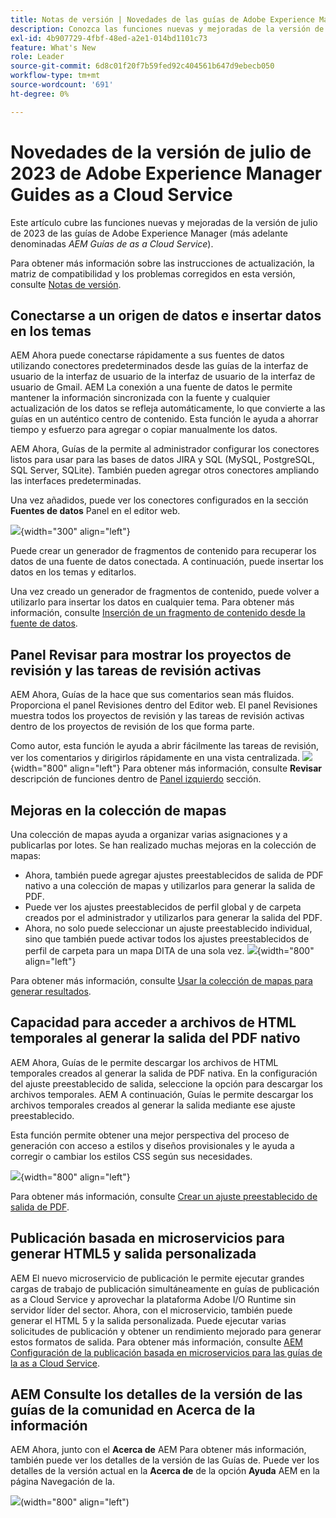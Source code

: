 ```yaml
---
title: Notas de versión | Novedades de las guías de Adobe Experience Manager, versión de julio de 2023
description: Conozca las funciones nuevas y mejoradas de la versión de julio de 2023 de las guías de Adobe Experience Manager as a Cloud Service
exl-id: 4b907729-4fbf-48ed-a2e1-014bd1101c73
feature: What's New
role: Leader
source-git-commit: 6d8c01f20f7b59fed92c404561b647d9ebecb050
workflow-type: tm+mt
source-wordcount: '691'
ht-degree: 0%

---
```


# Novedades de la versión de julio de 2023 de Adobe Experience Manager Guides as a Cloud Service

Este artículo cubre las funciones nuevas y mejoradas de la versión de julio de 2023 de las guías de Adobe Experience Manager (más adelante denominadas *AEM Guías de as a Cloud Service*).

Para obtener más información sobre las instrucciones de actualización, la matriz de compatibilidad y los problemas corregidos en esta versión, consulte [Notas de versión](release-notes-2023-7-0.md).

## Conectarse a un origen de datos e insertar datos en los temas

AEM Ahora puede conectarse rápidamente a sus fuentes de datos utilizando conectores predeterminados desde las guías de la interfaz de usuario de la interfaz de usuario de la interfaz de usuario de la interfaz de usuario de Gmail. AEM La conexión a una fuente de datos le permite mantener la información sincronizada con la fuente y cualquier actualización de los datos se refleja automáticamente, lo que convierte a las guías en un auténtico centro de contenido. Esta función le ayuda a ahorrar tiempo y esfuerzo para agregar o copiar manualmente los datos.

AEM Ahora, Guías de la permite al administrador configurar los conectores listos para usar para las bases de datos JIRA y SQL (MySQL, PostgreSQL, SQL Server, SQLite). También pueden agregar otros conectores ampliando las interfaces predeterminadas.

Una vez añadidos, puede ver los conectores configurados en la sección **Fuentes de datos** Panel en el editor web.

![](assets/code-snippet-generator.png){width="300" align="left"}

Puede crear un generador de fragmentos de contenido para recuperar los datos de una fuente de datos conectada. A continuación, puede insertar los datos en los temas y editarlos.

Una vez creado un generador de fragmentos de contenido, puede volver a utilizarlo para insertar los datos en cualquier tema. Para obtener más información, consulte [Inserción de un fragmento de contenido desde la fuente de datos](../user-guide/web-editor-content-snippet.md).



## Panel Revisar para mostrar los proyectos de revisión y las tareas de revisión activas

AEM Ahora, Guías de la hace que sus comentarios sean más fluidos. Proporciona el panel Revisiones dentro del Editor web. El panel Revisiones muestra todos los proyectos de revisión y las tareas de revisión activas dentro de los proyectos de revisión de los que forma parte.

Como autor, esta función le ayuda a abrir fácilmente las tareas de revisión, ver los comentarios y dirigirlos rápidamente en una vista centralizada.
![](assets/active-review-task-comments.png){width="800" align="left"}
Para obtener más información, consulte **Revisar** descripción de funciones dentro de [Panel izquierdo](../user-guide/web-editor-features.md#id2051EA0M0HS) sección.


## Mejoras en la colección de mapas

Una colección de mapas ayuda a organizar varias asignaciones y a publicarlas por lotes. Se han realizado muchas mejoras en la colección de mapas:

- Ahora, también puede agregar ajustes preestablecidos de salida de PDF nativo a una colección de mapas y utilizarlos para generar la salida de PDF.
- Puede ver los ajustes preestablecidos de perfil global y de carpeta creados por el administrador y utilizarlos para generar la salida del PDF.
- Ahora, no solo puede seleccionar un ajuste preestablecido individual, sino que también puede activar todos los ajustes preestablecidos de perfil de carpeta para un mapa DITA de una sola vez.
  ![](assets/edit-map-collection.png){width="800" align="left"}

Para obtener más información, consulte [Usar la colección de mapas para generar resultados](../user-guide/generate-output-use-map-collection-output-generation.md).

## Capacidad para acceder a archivos de HTML temporales al generar la salida del PDF nativo

AEM Ahora, Guías de le permite descargar los archivos de HTML temporales creados al generar la salida de PDF nativa. En la configuración del ajuste preestablecido de salida, seleccione la opción para descargar los archivos temporales.  AEM A continuación, Guías le permite descargar los archivos temporales creados al generar la salida mediante ese ajuste preestablecido.

Esta función permite obtener una mejor perspectiva del proceso de generación con acceso a estilos y diseños provisionales y le ayuda a corregir o cambiar los estilos CSS según sus necesidades.

![](assets/native-pdf-advanced-settings.png){width="800" align="left"}

Para obtener más información, consulte [Crear un ajuste preestablecido de salida de PDF](../web-editor/native-pdf-web-editor.md#create-output-preset).

## Publicación basada en microservicios para generar HTML5 y salida personalizada

AEM El nuevo microservicio de publicación le permite ejecutar grandes cargas de trabajo de publicación simultáneamente en guías de publicación as a Cloud Service y aprovechar la plataforma Adobe I/O Runtime sin servidor líder del sector. Ahora, con el microservicio, también puede generar el HTML 5 y la salida personalizada.
Puede ejecutar varias solicitudes de publicación y obtener un rendimiento mejorado para generar estos formatos de salida.
Para obtener más información, consulte [AEM Configuración de la publicación basada en microservicios para las guías de la as a Cloud Service](../knowledge-base/publishing/configure-microservices.md).

## AEM Consulte los detalles de la versión de las guías de la comunidad en Acerca de la información

AEM Ahora, junto con el **Acerca de** AEM Para obtener más información, también puede ver los detalles de la versión de las Guías de. Puede ver los detalles de la versión actual en la **Acerca de** de la opción **Ayuda** AEM en la página Navegación de la.

![](assets/about-aem-help.png)(width=&quot;800&quot; align=&quot;left&quot;)
